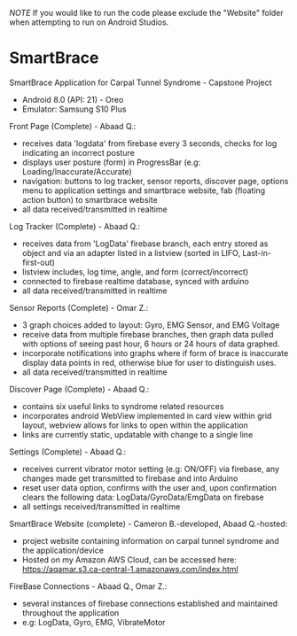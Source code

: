 *NOTE* If you would like to run the code please exclude the "Website" folder when attempting to run on Android Studios.

# SmartBrace

SmartBrace Application for Carpal Tunnel Syndrome - Capstone Project

- Android 8.0 (API: 21) - Oreo
- Emulator: Samsung S10 Plus

Front Page (Complete) - Abaad Q.:
- receives data 'logdata' from firebase every 3 seconds,
   checks for log indicating an incorrect posture
- displays user posture (form) in ProgressBar (e.g: Loading/Inaccurate/Accurate)
- navigation: 
   buttons to log tracker, sensor reports, discover page,
   options menu to application settings and smartbrace website,
   fab (floating action button) to smartbrace website
- all data received/transmitted in realtime
 
Log Tracker (Complete) - Abaad Q.:
- receives data from 'LogData' firebase branch,
   each entry stored as object and via an adapter listed
   in a listview (sorted in LIFO, Last-in-first-out)
- listview includes, log time, angle, and form (correct/incorrect)
- connected to firebase realtime database, synced with arduino
- all data received/transmitted in realtime

Sensor Reports (Complete) - Omar Z.:
- 3 graph choices added to layout: Gyro, EMG Sensor, and EMG Voltage
- receive data from multiple firebase branches, then graph data pulled
  with options of seeing past hour, 6 hours or 24 hours of data graphed.
- incorporate notifications into graphs where if form of brace is inaccurate
  display data points in red, otherwise blue for user to distinguish uses.
- all data received/transmitted in realtime

Discover Page (Complete) - Abaad Q.:
- contains six useful links to syndrome related resources
- incorporates android WebView implemented in card view within grid layout,
   webview allows for links to open within the application
- links are currently static, updatable with change to a single line

Settings (Complete) - Abaad Q.:
- receives current vibrator motor setting (e.g: ON/OFF) via firebase,
   any changes made get transmitted to firebase and into Arduino
- reset user data option, confirms with the user and,
   upon confirmation clears the following data: LogData/GyroData/EmgData on firebase
- all settings received/transmitted in realtime

SmartBrace Website (complete) - Cameron B.-developed, Abaad Q.-hosted:
- project website containing information on carpal tunnel syndrome and the application/device
- Hosted on my Amazon AWS Cloud, 
   can be accessed here: https://aqamar.s3.ca-central-1.amazonaws.com/index.html
 
FireBase Connections - Abaad Q., Omar Z.:
- several instances of firebase connections established and maintained throughout the application
- e.g: LogData, Gyro, EMG, VibrateMotor
 
 
